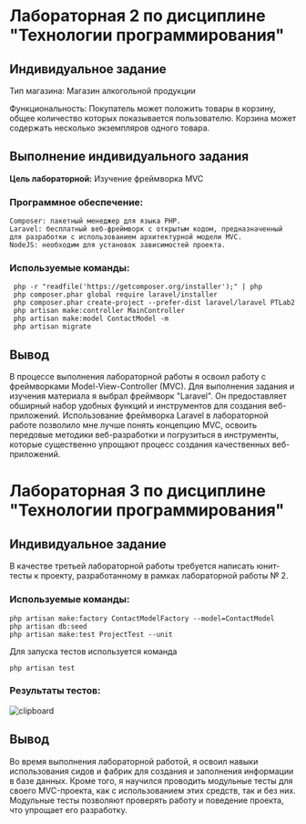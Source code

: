 # Лабораторная 2 по дисциплине "Технологии программирования"

## Индивидуальное задание

Тип магазина: Магазин алкогольной продукции

Функциональность: Покупатель может положить товары в корзину, общее количество
которых показывается пользователю. Корзина может содержать
несколько экземпляров одного товара.

## Выполнение индивидуального задания

**Цель лабораторной:** Изучение фреймворка MVC

### Программное обеспечение:

```
Composer: пакетный менеджер для языка PHP.
Laravel: бесплатный веб-фреймворк с открытым кодом, предназначенный для разработки с использованием архитектурной модели MVC.
NodeJS: необходим для установок зависимостей проекта.

```

### Используемые команды:

```
 php -r "readfile('https://getcomposer.org/installer');" | php 
 php composer.phar global require laravel/installer
 php composer.phar create-project --prefer-dist laravel/laravel PTLab2
 php artisan make:controller MainController
 php artisan make:model ContactModel -m
 php artisan migrate
```

## Вывод

В процессе выполнения лабораторной работы я освоил работу с фреймворками Model-View-Controller (MVC). Для выполнения задания и изучения материала я выбрал фреймворк "Laravel". Он предоставляет обширный набор удобных функций и инструментов для создания веб-приложений.
Использование фреймворка Laravel в лабораторной работе позволило мне лучше понять концепцию MVC, освоить передовые методики веб-разработки и погрузиться в инструменты, которые существенно упрощают процесс создания качественных веб-приложений.

# Лабораторная 3 по дисциплине "Технологии программирования"

## Индивидуальное задание

В качестве третьей лабораторной работы требуется написать юнит-тесты к проекту, разработанному в рамках лабораторной работы № 2.

### Используемые команды:

```
php artisan make:factory ContactModelFactory --model=ContactModel
php artisan db:seed
php artisan make:test ProjectTest --unit
```

Для запуска тестов используется команда

```
php artisan test
```

### Результаты тестов:

![clipboard](https://i.imgur.com/1bBeZWR.png)

## Вывод

Во время выполнения лабораторной работой, я освоил навыки использования сидов и фабрик для создания и заполнения информации в базе данных. Кроме того, я научился проводить модульные тесты для своего MVC-проекта, как с использованием этих средств, так и без них. Модульные тесты позволяют проверять работу и поведение проекта, что упрощает его разработку.